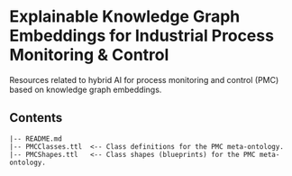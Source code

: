 Explainable Knowledge Graph Embeddings for Industrial Process Monitoring & Control
==============================

Resources related to hybrid AI for process monitoring and control (PMC) based on knowledge graph embeddings.

Contents
-------

    |-- README.md 
    |-- PMCClasses.ttl  <-- Class definitions for the PMC meta-ontology.
    |-- PMCShapes.ttl   <-- Class shapes (blueprints) for the PMC meta-ontology.

[//]: # (Running)

[//]: # (-------)

[//]: # ()
[//]: # (1. Clone this project: `git clone...`.)

[//]: # (2. Preferably create a virtual environment &#40;`conda create --name crosscontext`&#41; and activate it &#40;`conda activate crosscontext `&#41;.)

[//]: # (3. `cd` to the project's root folder and install all required packages: `pip install -r requirements.txt`.)

[//]: # (4. `experiments.py` contains cross-context experiments for various transfer criteria.)